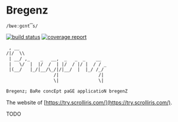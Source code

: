 # Bregenz

`/bʁeːgɛnt͡s/`


[![build status](https://gitlab.com/lupine-software/bregenz/badges/master/build.svg)](
https://gitlab.com/lupine-software/bregenz/commits/master) [![coverage report](
https://gitlab.com/lupine-software/bregenz/badges/master/coverage.svg)](
https://gitlab.com/lupine-software/bregenz/commits/master)

```txt
 , __
/|/  \\
 | __/ ,_    _   __,  _   _  _    __
 |   \/  |  |/  /  | |/  / |/ |  / / _
 |(__/   |_/|__/\_/|/|__/  |  |_/ /_/
                  /|               /|
                  \|               \|

Bregenz; BaRe concEpt paGE applicatioN bregenZ
```

The website of [https://try.scrolliris.com/](https://try.scrolliris.com/).

TODO
